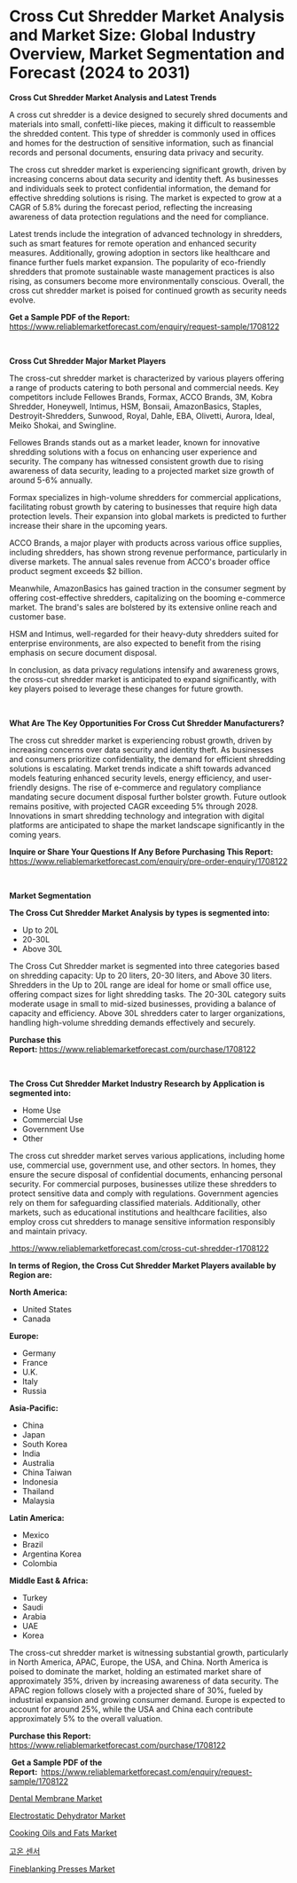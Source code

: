 <p><h1>Cross Cut Shredder Market Analysis and Market Size: Global Industry Overview, Market Segmentation and Forecast (2024 to 2031)</h1></p><p><strong>Cross Cut Shredder Market Analysis and Latest Trends</strong></p>
<p><p>A cross cut shredder is a device designed to securely shred documents and materials into small, confetti-like pieces, making it difficult to reassemble the shredded content. This type of shredder is commonly used in offices and homes for the destruction of sensitive information, such as financial records and personal documents, ensuring data privacy and security.</p><p>The cross cut shredder market is experiencing significant growth, driven by increasing concerns about data security and identity theft. As businesses and individuals seek to protect confidential information, the demand for effective shredding solutions is rising. The market is expected to grow at a CAGR of 5.8% during the forecast period, reflecting the increasing awareness of data protection regulations and the need for compliance.</p><p>Latest trends include the integration of advanced technology in shredders, such as smart features for remote operation and enhanced security measures. Additionally, growing adoption in sectors like healthcare and finance further fuels market expansion. The popularity of eco-friendly shredders that promote sustainable waste management practices is also rising, as consumers become more environmentally conscious. Overall, the cross cut shredder market is poised for continued growth as security needs evolve.</p></p>
<p><strong>Get a Sample PDF of the Report:&nbsp;</strong> <a href="https://www.reliablemarketforecast.com/enquiry/request-sample/1708122?utm_campaign=1080&utm_medium=2&utm_source=Github&utm_content=ia&utm_term=18122024&utm_id=cross-cut-shredder">https://www.reliablemarketforecast.com/enquiry/request-sample/1708122</a></p>
<p>&nbsp;</p>
<p><strong>Cross Cut Shredder Major Market Players</strong></p>
<p><p>The cross-cut shredder market is characterized by various players offering a range of products catering to both personal and commercial needs. Key competitors include Fellowes Brands, Formax, ACCO Brands, 3M, Kobra Shredder, Honeywell, Intimus, HSM, Bonsaii, AmazonBasics, Staples, Destroyit-Shredders, Sunwood, Royal, Dahle, EBA, Olivetti, Aurora, Ideal, Meiko Shokai, and Swingline.</p><p>Fellowes Brands stands out as a market leader, known for innovative shredding solutions with a focus on enhancing user experience and security. The company has witnessed consistent growth due to rising awareness of data security, leading to a projected market size growth of around 5-6% annually.</p><p>Formax specializes in high-volume shredders for commercial applications, facilitating robust growth by catering to businesses that require high data protection levels. Their expansion into global markets is predicted to further increase their share in the upcoming years.</p><p>ACCO Brands, a major player with products across various office supplies, including shredders, has shown strong revenue performance, particularly in diverse markets. The annual sales revenue from ACCO's broader office product segment exceeds $2 billion.</p><p>Meanwhile, AmazonBasics has gained traction in the consumer segment by offering cost-effective shredders, capitalizing on the booming e-commerce market. The brand's sales are bolstered by its extensive online reach and customer base.</p><p>HSM and Intimus, well-regarded for their heavy-duty shredders suited for enterprise environments, are also expected to benefit from the rising emphasis on secure document disposal.</p><p>In conclusion, as data privacy regulations intensify and awareness grows, the cross-cut shredder market is anticipated to expand significantly, with key players poised to leverage these changes for future growth.</p></p>
<p>&nbsp;</p>
<p><strong>What Are The Key Opportunities For Cross Cut Shredder Manufacturers?</strong></p>
<p><p>The cross cut shredder market is experiencing robust growth, driven by increasing concerns over data security and identity theft. As businesses and consumers prioritize confidentiality, the demand for efficient shredding solutions is escalating. Market trends indicate a shift towards advanced models featuring enhanced security levels, energy efficiency, and user-friendly designs. The rise of e-commerce and regulatory compliance mandating secure document disposal further bolster growth. Future outlook remains positive, with projected CAGR exceeding 5% through 2028. Innovations in smart shredding technology and integration with digital platforms are anticipated to shape the market landscape significantly in the coming years.</p></p>
<p><strong>Inquire or Share Your Questions If Any Before Purchasing This Report:</strong> <a href="https://www.reliablemarketforecast.com/enquiry/pre-order-enquiry/1708122?utm_campaign=1080&utm_medium=2&utm_source=Github&utm_content=ia&utm_term=18122024&utm_id=cross-cut-shredder">https://www.reliablemarketforecast.com/enquiry/pre-order-enquiry/1708122</a></p>
<p>&nbsp;</p>
<p><strong>Market Segmentation</strong></p>
<p><strong>The Cross Cut Shredder Market Analysis by types is segmented into:</strong></p>
<p><ul><li>Up to 20L</li><li>20-30L</li><li>Above 30L</li></ul></p>
<p><p>The Cross Cut Shredder market is segmented into three categories based on shredding capacity: Up to 20 liters, 20-30 liters, and Above 30 liters. Shredders in the Up to 20L range are ideal for home or small office use, offering compact sizes for light shredding tasks. The 20-30L category suits moderate usage in small to mid-sized businesses, providing a balance of capacity and efficiency. Above 30L shredders cater to larger organizations, handling high-volume shredding demands effectively and securely.</p></p>
<p><strong>Purchase this Report:&nbsp;</strong><a href="https://www.reliablemarketforecast.com/purchase/1708122?utm_campaign=1080&utm_medium=2&utm_source=Github&utm_content=ia&utm_term=18122024&utm_id=cross-cut-shredder">https://www.reliablemarketforecast.com/purchase/1708122</a></p>
<p>&nbsp;</p>
<p><strong>The Cross Cut Shredder Market Industry Research by Application is segmented into:</strong></p>
<p><ul><li>Home Use</li><li>Commercial Use</li><li>Government Use</li><li>Other</li></ul></p>
<p><p>The cross cut shredder market serves various applications, including home use, commercial use, government use, and other sectors. In homes, they ensure the secure disposal of confidential documents, enhancing personal security. For commercial purposes, businesses utilize these shredders to protect sensitive data and comply with regulations. Government agencies rely on them for safeguarding classified materials. Additionally, other markets, such as educational institutions and healthcare facilities, also employ cross cut shredders to manage sensitive information responsibly and maintain privacy.</p></p>
<p><a href="https://www.reliablemarketforecast.com/cross-cut-shredder-r1708122?utm_campaign=1080&utm_medium=2&utm_source=Github&utm_content=ia&utm_term=18122024&utm_id=cross-cut-shredder">&nbsp;https://www.reliablemarketforecast.com/cross-cut-shredder-r1708122</a></p>
<p><strong>In terms of Region, the Cross Cut Shredder Market Players available by Region are:</strong></p>
<p>
    <p> <strong> North America: </strong>
        <ul>
            <li>United States</li>
            <li>Canada</li>
        </ul>
        </p> 
    <p> <strong> Europe: </strong>
        <ul>
            <li>Germany</li>
            <li>France</li>
            <li>U.K.</li>
            <li>Italy</li>
            <li>Russia</li>
        </ul>
        </p> 
    <p> <strong> Asia-Pacific: </strong>
        <ul>
            <li>China</li>
            <li>Japan</li>
            <li>South Korea</li>
            <li>India</li>
            <li>Australia</li>
            <li>China Taiwan</li>
            <li>Indonesia</li>
            <li>Thailand</li>
            <li>Malaysia</li>
        </ul>
        </p> 
    <p> <strong> Latin America: </strong>
        <ul>
            <li>Mexico</li>
            <li>Brazil</li>
            <li>Argentina Korea</li>
            <li>Colombia</li>
        </ul>
        </p> 
    <p> <strong> Middle East & Africa: </strong>
        <ul>
            <li>Turkey</li>
            <li>Saudi</li>
            <li>Arabia</li>
            <li>UAE</li>
            <li>Korea</li>
        </ul>
    </p>
    </p>
<p><p>The cross-cut shredder market is witnessing substantial growth, particularly in North America, APAC, Europe, the USA, and China. North America is poised to dominate the market, holding an estimated market share of approximately 35%, driven by increasing awareness of data security. The APAC region follows closely with a projected share of 30%, fueled by industrial expansion and growing consumer demand. Europe is expected to account for around 25%, while the USA and China each contribute approximately 5% to the overall valuation.</p></p>
<p><strong>Purchase this Report: </strong><a href="https://www.reliablemarketforecast.com/purchase/1708122?utm_campaign=1080&utm_medium=2&utm_source=Github&utm_content=ia&utm_term=18122024&utm_id=cross-cut-shredder">https://www.reliablemarketforecast.com/purchase/1708122</a></p>
<p>&nbsp;<strong>Get a Sample PDF of the Report:&nbsp;&nbsp;</strong><a href="https://www.reliablemarketforecast.com/enquiry/request-sample/1708122?utm_campaign=1080&utm_medium=2&utm_source=Github&utm_content=ia&utm_term=18122024&utm_id=cross-cut-shredder">https://www.reliablemarketforecast.com/enquiry/request-sample/1708122</a></p>
<p><strong></strong></p>
<p><p><a href="https://www.linkedin.com/pulse/current-future-growth-potential-dental-membrane-market-anticipated-ukohe?utm_campaign=1080&utm_medium=2&utm_source=Github&utm_content=ia&utm_term=18122024&utm_id=cross-cut-shredder">Dental Membrane Market</a></p><p><a href="https://www.linkedin.com/pulse/competitive-landscape-electrostatic-dehydrator-market-strong-growth-s0kjc?utm_campaign=1080&utm_medium=2&utm_source=Github&utm_content=ia&utm_term=18122024&utm_id=cross-cut-shredder">Electrostatic Dehydrator Market</a></p><p><a href="https://www.linkedin.com/pulse/navigating-global-cooking-oils-fats-market-from-trends-strategy-hkhje?utm_campaign=1080&utm_medium=2&utm_source=Github&utm_content=ia&utm_term=18122024&utm_id=cross-cut-shredder">Cooking Oils and Fats Market</a></p><p><a href="https://github.com/sougarounis/Market-Research-Report-List-6/blob/main/413244828387.md?utm_campaign=1080&utm_medium=2&utm_source=Github&utm_content=ia&utm_term=18122024&utm_id=cross-cut-shredder">고온 센서</a></p><p><a href="https://github.com/gdfhhhj/Market-Research-Report-List-7/blob/main/fineblanking-presses-market.md?utm_campaign=1080&utm_medium=2&utm_source=Github&utm_content=ia&utm_term=18122024&utm_id=cross-cut-shredder">Fineblanking Presses Market</a></p></p>